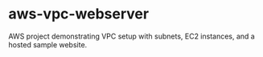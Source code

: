 # aws-vpc-webserver
AWS project demonstrating VPC setup with subnets, EC2 instances, and a hosted sample website.
